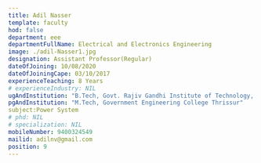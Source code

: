 ```yaml
---
title: Adil Nasser
template: faculty
hod: false
department: eee
departmentFullName: Electrical and Electronics Engineering
image: ./adil-Nasser1.jpg
designation: Assistant Professor(Regular)
dateOfJoining: 10/08/2020
dateOfJoiningCape: 03/10/2017
experienceTeaching: 8 Years
# experienceIndustry: NIL
ugAndInstitution: "B.Tech, Govt. Rajiv Gandhi Institute of Technology, Kottayam"
pgAndInstitution: "M.Tech, Government Engineering College Thrissur"
subject:Power System 
# phd: NIL
# specialization: NIL
mobileNumber: 9400324549
mailid: adilnv@gmail.com
position: 9
---
```

